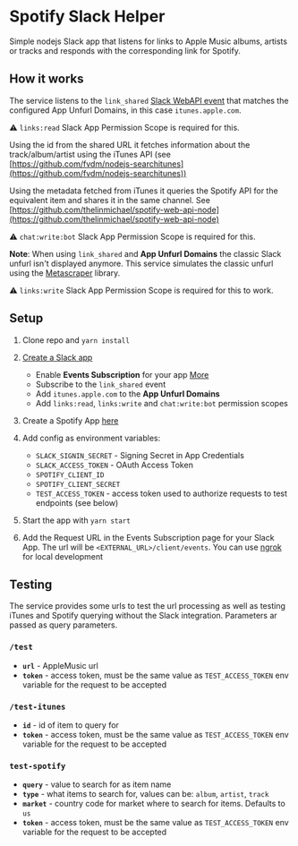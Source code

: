 # Spotify Slack Helper

Simple nodejs Slack app that listens for links to Apple Music albums, artists or tracks and responds with the corresponding link for Spotify. 

## How it works

The service listens to the `link_shared` [Slack WebAPI event](https://api.slack.com/events/link_shared) that matches the configured App Unfurl Domains, in this case `itunes.apple.com`. 

⚠️ `links:read` Slack App Permission Scope is required for this. 

Using the id from the shared URL it fetches information about the track/album/artist using the iTunes API (see [https://github.com/fvdm/nodejs-searchitunes](https://github.com/fvdm/nodejs-searchitunes))

Using the metadata fetched from iTunes it queries the Spotify API for the equivalent item and shares it in the same channel. See [https://github.com/thelinmichael/spotify-web-api-node](https://github.com/thelinmichael/spotify-web-api-node)

⚠️ `chat:write:bot` Slack App Permission Scope is required for this. 

**Note**: When using `link_shared` and **App Unfurl Domains** the classic Slack unfurl isn't displayed anymore. This service simulates the classic unfurl using the [Metascraper](http://metascraper.js.org/) library. 

⚠️ `links:write` Slack App Permission Scope is required for this to work. 

## Setup

1. Clone repo and `yarn install`
2. [Create a Slack app](https://api.slack.com/slack-apps)
    
    * Enable **Events Subscription** for your app [More](https://api.slack.com/events-api)
    * Subscribe to the `link_shared` event
    * Add `itunes.apple.com` to the **App Unfurl Domains**
    * Add `links:read`, `links:write` and `chat:write:bot` permission scopes
3. Create a Spotify App [here](https://developer.spotify.com/dashboard)
4. Add config as environment variables:
    * `SLACK_SIGNIN_SECRET` - Signing Secret in App Credentials
    * `SLACK_ACCESS_TOKEN` - OAuth Access Token
    * `SPOTIFY_CLIENT_ID`
    * `SPOTIFY_CLIENT_SECRET`
    * `TEST_ACCESS_TOKEN` - access token used to authorize requests to test endpoints (see below)
5. Start the app with `yarn start`
6. Add the Request URL in the Events Subscription page for your Slack App. The url will be `<EXTERNAL_URL>/client/events`. You can use [ngrok](https://ngrok.com) for local development

## Testing
The service provides some urls to test the url processing as well as testing iTunes and Spotify querying without the Slack integration. Parameters ar passed as query parameters.

### `/test`
* **`url`** - AppleMusic url
* **`token`** - access token, must be the same value as `TEST_ACCESS_TOKEN` env variable for the request to be accepted

### `/test-itunes`
* **`id`** - id of item to query for
* **`token`** - access token, must be the same value as `TEST_ACCESS_TOKEN` env variable for the request to be accepted

### `test-spotify`
* **`query`** - value to search for as item name
* **`type`** - what items to search for, values can be: `album`, `artist`, `track`
* **`market`** - country code for market where to search for items. Defaults to `us`
* **`token`** - access token, must be the same value as `TEST_ACCESS_TOKEN` env variable for the request to be accepted



    
